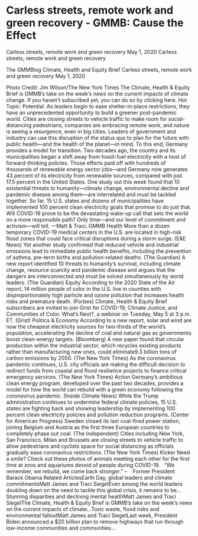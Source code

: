 # Carless streets, remote work and green recovery - GMMB: Cause the Effect


Carless streets, remote work and green recovery
May 1, 2020
Carless streets, remote work and green recovery
 
The GMMBlog
Climate, Health and Equity Brief Carless streets, remote work and green recovery
May 1, 2020
 
Photo Credit: Jim Wilson/The New York Times
The Climate, Health & Equity Brief is GMMB’s take on the week’s news on the current impacts of climate change. If you haven’t subscribed yet, you can do so by clicking here.
Hot Topic: Potential. As leaders begin to ease shelter-in-place restrictions, they have an unprecedented opportunity to build a greener post-pandemic world. Cities are closing streets to vehicle traffic to make room for social-distancing pedestrians, companies are embracing remote work, and nature is seeing a resurgence, even in big cities. Leaders of government and industry can use this disruption of the status quo to plan for the future with public health—and the health of the planet—in mind.
To this end, Germany provides a model for transition. Two decades ago, the country and its municipalities began a shift away from fossil-fuel electricity with a host of forward-thinking policies. Those efforts paid off with hundreds of thousands of renewable energy sector jobs—and Germany now generates 43 percent of its electricity from renewable sources, compared with just 17.5 percent in the United States.
One study out this week found that 10 existential threats to humanity—climate change, environmental decline and pandemic disease among them—are interrelated and must be tackled together. So far, 15 U.S. states and dozens of municipalities have implemented 100 percent clean electricity goals that promise to do just that. Will COVID-19 prove to be the devastating wake-up call that sets the world on a more responsible path? Only time—and our level of commitment and activism—will tell.
—Matt & Traci, GMMB
Health
More than a dozen temporary COVID-19 medical centers in the U.S. are located in high-risk flood zones that could face critical disruptions during a storm surge. (E&E News)
Yet another study confirmed that reduced vehicle and industrial emissions lead to immediate public health benefits, including the prevention of asthma, pre-term births and pollution-related deaths. (The Guardian)
A new report identified 10 threats to humanity’s survival, including climate change, resource scarcity and pandemic disease and argues that the dangers are interconnected and must be solved simultaneously by world leaders. (The Guardian)
Equity
According to the 2020 State of the Air report, 14 million people of color in the U.S. live in counties with disproportionately high particle and ozone pollution that increases health risks and premature death. (Forbes)
Climate, Health & Equity Brief subscribers are invited to join Grist for COVID-19, Climate Justice, and Communities of Color. What’s Next?, a webinar on Tuesday, May 5 at 3 p.m. ET. (Grist)
Politics & Economy
According to a new report, solar and wind are now the cheapest electricity sources for two-thirds of the world’s population, accelerating the decline of coal and natural gas as governments boost clean-energy targets. (Bloomberg)
A new paper found that circular production within the industrial sector, which recycles existing products rather than manufacturing new ones, could eliminate9.3 billion tons of carbon emissions by 2050. (The New York Times)
As the coronavirus pandemic continues, U.S. city officials are making the difficult decision to redirect funds from coastal and flood resilience projects to finance critical emergency services. (The New York Times)
Action
Germany’s ambitious clean energy program, developed over the past two decades, provides a model for how the world can rebuild with a green economy following the coronavirus pandemic. (Inside Climate News)
While the Trump administration continues to undermine federal climate policies, 15 U.S. states are fighting back and showing leadership by implementing 100 percent clean electricity policies and pollution reduction programs. (Center for American Progress)
Sweden closed its last coal-fired power station, joining Belgium and Austria as the first three European countries to completely phase out coal. (The Independent)
Cities including New York, San Francisco, Milan and Brussels are closing streets to vehicle traffic to allow pedestrians and cyclists space for social distancing as officials gradually ease coronavirus restrictions. (The New York Times)
Kicker
Need a smile? Check out these photos of animals meeting each other for the first time at zoos and aquariums devoid of people during COVID-19.
 
“We remember, we rebuild, we come back stronger.”
–    Former President Barack Obama
Related ArticlesEarth Day, global leaders and climate commitmentsMatt James and Traci SiegelEven among the world leaders doubling down on the need to tackle this global crisis, it remains to be…Stunning disparities and declining mental healthMatt James and Traci SiegelThe Climate, Health & Equity Brief is GMMB’s take on the week’s news on the current impacts of climate…Toxic waste, flood risks and environmental falloutMatt James and Traci SiegelLast week, President Biden announced a $20 billion plan to remove highways that run through low-income communities and communities…
